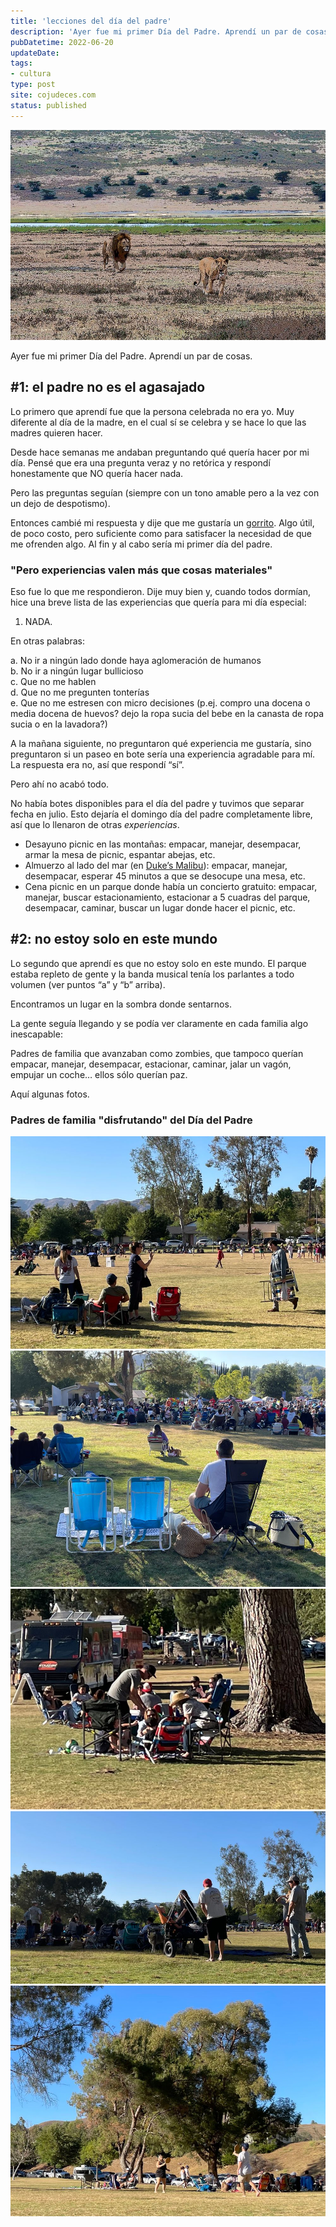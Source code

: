 ```yaml
---
title: 'lecciones del día del padre'
description: 'Ayer fue mi primer Día del Padre. Aprendí un par de cosas.'
pubDatetime: 2022-06-20
updateDate: 
tags:
- cultura
type: post
site: cojudeces.com
status: published
---
```

![León obligado a ir en en busca de alguna "experiencia" en el crater del ngorongoro](../../assets/images/2022/2022-06-leon-obligado.jpg)

Ayer fue mi primer Día del Padre. Aprendí un par de cosas.

## #1: el padre no es el agasajado

Lo primero que aprendí fue que la persona celebrada no era yo. Muy diferente al día de la madre, en el cual sí se celebra y se hace lo que las madres quieren hacer.

Desde hace semanas me andaban preguntando qué quería hacer por mi día. Pensé que era una pregunta veraz y no retórica y respondí honestamente que NO quería hacer nada.

Pero las preguntas seguían (siempre con un tono amable pero a la vez con un dejo de despotismo).

Entonces cambié mi respuesta y dije que me gustaría un [gorrito](https://www.quiksilver.com/freecycle-snapback-hat-AQYHA04991.html?ref=cojudeces.com). Algo útil, de poco costo, pero suficiente como para satisfacer la necesidad de que me ofrenden algo. Al fin y al cabo sería mi primer día del padre.

### "Pero experiencias valen más que cosas materiales"

Eso fue lo que me respondieron. Dije muy bien y, cuando todos dormían, hice una breve lista de las experiencias que quería para mi día especial:

1. NADA.

En otras palabras:

a. No ir a ningún lado donde haya aglomeración de humanos  
b. No ir a ningún lugar bullicioso  
c. Que no me hablen  
d. Que no me pregunten tonterías  
e. Que no me estresen con micro decisiones (p.ej. compro una docena o media docena de huevos? dejo la ropa sucia del bebe en la canasta de ropa sucia o en la lavadora?)

A la mañana siguiente, no preguntaron qué experiencia me gustaría, sino preguntaron si un paseo en bote sería una experiencia agradable para mí. La respuesta era no, así que respondí “sí”.

Pero ahí no acabó todo.

No había botes disponibles para el día del padre y tuvimos que separar fecha en julio. Esto dejaría el domingo día del padre completamente libre, así que lo llenaron de otras _experiencias_.

- Desayuno picnic en las montañas: empacar, manejar, desempacar, armar la mesa de picnic, espantar abejas, etc.
- Almuerzo al lado del mar (en [Duke’s Malibu](https://www.dukesmalibu.com/?ref=cojudeces.com)): empacar, manejar, desempacar, esperar 45 minutos a que se desocupe una mesa, etc.
- Cena picnic en un parque donde había un concierto gratuito: empacar, manejar, buscar estacionamiento, estacionar a 5 cuadras del parque, desempacar, caminar, buscar un lugar donde hacer el picnic, etc.

## #2: no estoy solo en este mundo

Lo segundo que aprendí es que no estoy solo en este mundo. El parque estaba repleto de gente y la banda musical tenía los parlantes a todo volumen (ver puntos “a” y “b” arriba).

Encontramos un lugar en la sombra donde sentarnos.

La gente seguía llegando y se podía ver claramente en cada familia algo inescapable:

Padres de familia que avanzaban como zombies, que tampoco querían empacar, manejar, desempacar, estacionar, caminar, jalar un vagón, empujar un coche… ellos sólo querían paz.

Aquí algunas fotos.

### Padres de familia "disfrutando" del Día del Padre
![](../../assets/images/2022/2022-06-diadelpadre1.jpeg)
![](../../assets/images/2022/2022-06-diadelpadre2.jpeg)
![](../../assets/images/2022/2022-06-diadelpadre3.jpeg)
![](../../assets/images/2022/2022-06-diadelpadre4.jpeg)
![](../../assets/images/2022/2022-06-diadelpadre5.jpeg)